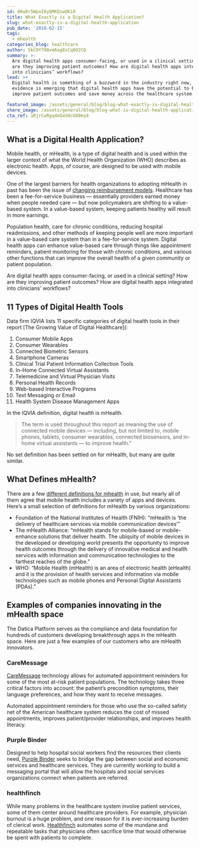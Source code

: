 ```yaml
---
id: 6Kw0r5WpoI8yQMKQswQKiO
title: What Exactly is a Digital Health Application?
slug: what-exactly-is-a-digital-health-application
pub_date: '2018-02-15'
tags:
  - mhealth
categories_blog: healthcare
author: 5kC0Y798vm6ag8sCq0O2CQ
summary: >-
  Are digital health apps consumer-facing, or used in a clinical setting? How
  are they improving patient outcomes? How are digital health apps integrated
  into clinicians’ workflows? 
lead: >+
  Digital health is something of a buzzword in the industry right now, but
  evidence is emerging that digital health apps have the potential to both
  improve patient outcomes and save money across the healthcare system. 

featured_image: /assets/general/blog/blog-what-exactly-is-digital-health-app-featured.jpg
share_image: /assets/general/blog/blog-what-is-digital-health-application-share.jpg
cta_ref: 1RjrCwRgq4eOaS8cG60my4
---
```

## What is a Digital Health Application? 

Mobile health, or mHealth, is a type of digital health and is used within the larger context of what the World Health Organization (WHO) describes as electronic health. Apps, of course, are designed to be used with mobile devices.

One of the largest barriers for health organizations to adopting mHealth in past has been the issue of [changing reimbursement models](https://datica.com/blog/changing-reimbursement-means-new-opportunities/). Healthcare has been a fee-for-service business — essentially providers earned money when people needed care — but now policymakers are shifting to a value-based system. In a value-based system, keeping patients healthy will result in more earnings. 

Population health, care for chronic conditions, reducing hospital readmissions, and other methods of keeping people well are more important in a value-based care system than in a fee-for-service system. Digital health apps can enhance value-based care through things like appointment reminders, patient monitoring for those with chronic conditions, and various other functions that can improve the overall health of a given community or patient population. 

Are digital health apps consumer-facing, or used in a clinical setting? How are they improving patient outcomes? How are digital health apps integrated into clinicians’ workflows? 

## 11 Types of Digital Health Tools

Data firm IQVIA lists 11 specific categories of digital health tools in their report [The Growing Value of Digital Healthcare](: 

1. Consumer Mobile Apps
2. Consumer Wearables
3. Connected Biometric Sensors
4. Smartphone Cameras
5. Clinical Trial Patient Information Collection Tools
6. In-Home Connected Virtual Assistants
7. Telemedicine and Virtual Physician Visits
8. Personal Health Records
9. Web-based Interactive Programs
10. Text Messaging or Email
11. Health System Disease Management Apps

In the IQVIA definition, digital health is mHealth. 

> The term is used throughout this report as meaning the use of connected mobile devices — including, but not limited to, mobile phones, tablets, consumer wearables, connected biosensors, and in-home virtual assistants — to improve health.”  

No set definition has been settled on for mHealth, but many are quite similar. 

## What Defines mHealth? 

There are a few [different definitions for mhealth](http://www.himss.org/definitions-mhealth) in use, but nearly all of them agree that mobile health includes a variety of apps and devices. Here’s a small selection of definitions for mHealth by various organizations:  

* Foundation of the National Institutes of Health (FNIH): “mHealth is ‘the delivery of healthcare services via mobile communication devices’” 
* The mHealth Alliance: “mHealth stands for mobile-based or mobile-enhance solutions that deliver health. The ubiquity of mobile devices in the developed or developing world presents the opportunity to improve health outcomes through the delivery of innovative medical and health services with information and communication technologies to the farthest reaches of the globe.” 
* WHO: “Mobile Health (mHealth) is an area of electronic health (eHealth) and it is the provision of health services and information via mobile technologies such as mobile phones and Personal Digital Assistants (PDAs).” 

## Examples of companies innovating in the mHealth space

The Datica Platform serves as the compliance and data foundation for hundreds of customers developing breakthrough apps in the mHealth space. Here are just a few examples of our customers who are mHealth innovators.

### CareMessage

[CareMessage](https://datica.com/customer/caremessage/#spotlight) technology allows for automated appointment reminders for some of the most at-risk patient populations. The technology takes three critical factors into account: the patient’s precondition symptoms, their language preferences, and how they want to receive messages. 

Automated appointment reminders for those who use the so-called safety net of the American healthcare system reduces the cost of missed appointments, improves patient/provider relationships, and improves health literacy. 

### Purple Binder

Designed to help hospital social workers find the resources their clients need, [Purple Binder](https://datica.com/customer/purple-binder/#spotlight) seeks to bridge the gap between social and economic services and healthcare services. They are currently working to build a messaging portal that will allow the hospitals and social services organizations connect when patients are referred. 

### healthfinch

While many problems in the healthcare system involve patient services, some of them center around healthcare providers. For example, physician burnout is a huge problem, and one reason for it is ever-increasing burden of clerical work. [Healthfinch](https://datica.com/customer/healthfinch/) automates some of the mundane and repeatable tasks that physicians often sacrifice time that would otherwise be spent with patients to complete. 
  